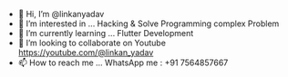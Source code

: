 - 👋 Hi, I’m @linkanyadav
- 👀 I’m interested in ... Hacking & Solve Programming complex Problem
- 🌱 I’m currently learning ... Flutter Development
- 💞️ I’m looking to collaborate on Youtube https://youtube.com/@linkan_yadav
- 📫 How to reach me ... WhatsApp me : +91 7564857667

<!---
linkanyadav/linkanyadav is a ✨ special ✨ repository because its `README.md` (this file) appears on your GitHub profile.
You can click the Preview link to take a look at your changes.
--->
